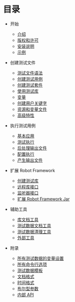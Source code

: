 # 目录

* 开始
	* [介绍](GettingStarted/Introduction.md)
	* [版权和许可](GettingStarted/CopyrightAndLicense.md)
	* [安装说明](GettingStarted/INSTALL.md)
	* [示例](GettingStarted/Demonstration.md)

* 创建测试文件
	* [测试文件语法](CreatingTestData/TestDataSyntax)
	* [创建测试用例](CreatingTestData/CreatingTestCases..md)
	* [创建测试套件](CreatingTestData/CreatingTestSuites.md)
	* [使用测试库](CreatingTestData/UsingTestLibraries.md)
	* [变量](CreatingTestData/Variables.md)
	* [创建用户关键字](CreatingTestData/CreatingUserKeywords.md)
	* [资源和变量文件](CreatingTestData/ResourceAndVariableFiles.md)
	* [高级特性](CreatingTestData/AdvancedFeatures.md)

* 执行测试用例
	* [基本应用](ExecutingTestCases/BasicUsage.md)
	* [测试执行](ExecutingTestCases/TestExecution.md)
	* [后处理输出文件](ExecutingTestCases/PostProcessing.md)
	* [配置执行](ExecutingTestCases/ConfiguringExecution.md)
	* [产生输出文件](ExecutingTestCases/OutputFiles.md)

* 扩展 Robot Framework
	* [创建测试库](ExtendingRobotFramework/CreatingTestLibraries.md)
	* [远程库接口](ExtendingRobotFramework/RemoteLibrary.md)
	* [监听器接口](ExtendingRobotFramework/ListenerInterface.md)
	* [扩展 Robot Framework Jar](ExtendingRobotFramework/ExtendingRobotFrameworkJar.md)

* 辅助工具
	* [库文档工具](SupportingTools/Libdoc.md)
	* [测试数据文档工具](SupportingTools/Testdoc.md)
	* [测试数据清理工具](SupportingTools/Tidy.md)
	* [外部工具](SupportingTools/OtherTools.md)

* 附录
	* [所有测试数据的变量设置](Appendices/AvailableSettings.md)
	* [所有命令行选项](Appendices/CommandLineOptions.md)
	* [测试数据模板](Appendices/Templates.md)
	* [文档格式](Appendices/DocumentationFormatting.md)
	* [时间格式](Appendices/TimeFormat.md)
	* [布尔型参数](Appendices/BooleanArguments.md)
	* [内部 API](Appendices/ApiDocumentation.md)